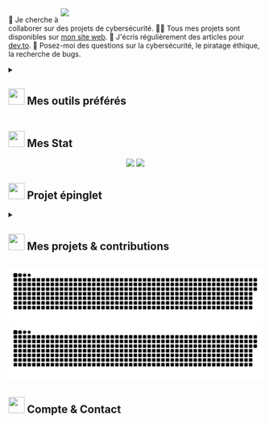 <img align="right" width="400" src="https://lanyard.kyrie25.me/api/1070262933206077520?bg=0D0C15&waveColor=6562AF&gradient=F69E44-F7BC44-F7D644">

👯 Je cherche à collaborer sur des projets de cybersécurité.
👨‍💻 Tous mes projets sont disponibles sur [mon site web](http://ineblouis.dev).
📝 J'écris régulièrement des articles pour [dev.to](dev.to).
💬 Posez-moi des questions sur la cybersécurité, le piratage éthique, la recherche de bugs.


<details> 
<summary><h2><img width="32" height="32" src="https://cdn.cloudflare.steamstatic.com/steamcommunity/public/images/items/2459330/bcebe3452aef24317bfb5b8894e2b759ebf9b9b4.png"/> Mes outils préférés</h2></summary>

<h2><img width="16" height="16" src="https://cdn.cloudflare.steamstatic.com/steamcommunity/public/images/items/2459330/8cc2bec7c92b03b420813e0a3ae405ebc9a971d5.png"/> Langages de Programmation & de Balisage</h2></summary>

<p align="center" dir="auto">
<a href="https://github.com/search?q=user%3ADenverCoder1+language%3Acsharp"><img alt="C#" src="https://img.shields.io/badge/C%23-239120.svg?logo=c-sharp&logoColor=white"></a>
<a href="https://github.com/search?q=user%3ADenverCoder1+language%3Ajava"><img alt="Java" src="https://custom-icon-badges.demolab.com/badge/Java-007396.svg?logo=java&logoColor=white"></a>
<a href="https://github.com/search?q=user%3ADenverCoder1+language%3Ajavascript"><img alt="JavaScript" src="https://img.shields.io/badge/JavaScript-F7DF1E.svg?logo=javascript&logoColor=white"></a>
<a href="https://github.com/search?q=user%3ADenverCoder1+language%3Aphp"><img alt="PHP" src="https://img.shields.io/badge/PHP-777BB4.svg?logo=php&logoColor=white"></a>
<a href="https://github.com/search?q=user%3ADenverCoder1+language%3Apython"><img alt="Python" src="https://img.shields.io/badge/Python-3776AB.svg?logo=python&logoColor=white"></a>
<a href="https://github.com/search?q=user%3ADenverCoder1+language%3Acss"><img alt="CSS" src="https://img.shields.io/badge/CSS-1572B6.svg?logo=css3&logoColor=white"></a>
<a href="https://github.com/search?q=user%3ADenverCoder1+language%3Ago"><img alt="Go" src="https://img.shields.io/badge/Go-00ADD8.svg?logo=go&logoColor=white"></a>
<a href="https://github.com/search?q=user%3ADenverCoder1+language%3Ahtml"><img alt="HTML" src="https://img.shields.io/badge/HTML-E34F26.svg?logo=html5&logoColor=white"></a>
<a href="https://github.com/search?q=user%3ADenverCoder1+language%3Aruby"><img alt="Ruby" src="https://img.shields.io/badge/Ruby-CC342D.svg?logo=ruby&logoColor=white"></a>
<a href="https://github.com/search?q=user%3ADenverCoder1+language%3Aswift"><img alt="Swift" src="https://img.shields.io/badge/Swift-FA7343.svg?logo=swift&logoColor=white"></a>
<a href="https://github.com/search?q=user%3ADenverCoder1+language%3Atypescript"><img alt="TypeScript" src="https://img.shields.io/badge/TypeScript-3178C6.svg?logo=typescript&logoColor=white"></a>
<a href="https://github.com/search?q=user%3ADenverCoder1+language%3Ac"><img alt="C" src="https://img.shields.io/badge/C-00599C.svg?logo=c&logoColor=white"></a>
<a href="https://github.com/search?q=user%3ADenverCoder1+language%3Ac%2B%2B"><img alt="C++" src="https://img.shields.io/badge/C%2B%2B-00599C.svg?logo=c%2B%2B&logoColor=white"></a>
<a href="https://github.com/search?q=user%3ADenverCoder1+language%3Akotlin"><img alt="Kotlin" src="https://img.shields.io/badge/Kotlin-0095D5.svg?logo=kotlin&logoColor=white"></a>
<a href="https://github.com/search?q=user%3ADenverCoder1+language%3AR"><img alt="R" src="https://img.shields.io/badge/R-276DC3.svg?logo=r&logoColor=white"></a>
<a href="https://github.com/search?q=user%3ADenverCoder1+language%3Arust"><img alt="Rust" src="https://img.shields.io/badge/Rust-000000.svg?logo=rust&logoColor=white"></a>
<a href="https://github.com/search?q=user%3ADenverCoder1+language%3Aassembly"><img alt="MIPS Assembly" src="https://custom-icon-badges.demolab.com/badge/Assembly-525252.svg?logo=asm-hex&logoColor=white"></a>
<a href="https://github.com/search?q=user%3ADenverCoder1+language%3Agroovy"><img alt="Groovy" src="https://img.shields.io/badge/Groovy-4298B8.svg?logo=apache-groovy&logoColor=white"></a>
<a href="https://github.com/search?q=user%3ADenverCoder1+language%3Amatlab"><img alt="MATLAB" src="https://custom-icon-badges.demolab.com/badge/MATLAB-0076A8.svg?logo=matlab&logoColor=white"></a>
<a href="https://github.com/search?q=user%3ADenverCoder1+language%3Aperl"><img alt="Perl" src="https://img.shields.io/badge/Perl-39457E.svg?logo=perl&logoColor=white"></a>
<a href="https://github.com/search?q=user%3ADenverCoder1+language%3Ascala"><img alt="Scala" src="https://img.shields.io/badge/Scala-DC322F.svg?logo=scala&logoColor=white"></a>
<a href="https://github.com/search?q=user%3ADenverCoder1+language%3Adart"><img alt="Dart" src="https://img.shields.io/badge/Dart-0175C2.svg?logo=dart&logoColor=white"></a>
<a href="https://github.com/search?q=user%3ADenverCoder1+language%3Ahaskell"><img alt="Haskell" src="https://img.shields.io/badge/Haskell-5D4F85.svg?logo=haskell&logoColor=white"></a>
<a href="https://github.com/search?q=user%3ADenverCoder1+language%3Aobjective-c"><img alt="Objective-C" src="https://img.shields.io/badge/Objective--C-438EFF.svg?logo=apple&logoColor=white"></a>
<a href="https://github.com/search?q=user%3ADenverCoder1+language%3Ashell"><img alt="Shell" src="https://img.shields.io/badge/Shell-4EAA25.svg?logo=gnu-bash&logoColor=white"></a>
<a href="https://github.com/search?q=user%3ADenverCoder1+language%3Avb.net"><img alt="VB.NET" src="https://img.shields.io/badge/VB.NET-9400D3.svg?logo=dotnet&logoColor=white"></a>
</p>

<h2><img width="16" height="16" src="https://cdn.cloudflare.steamstatic.com/steamcommunity/public/images/items/2459330/4c1dc88649f3efc026b95c347d256c6404bfd7fb.png"/> Cadres de Travail & Bibliothèques</h2></summary>
<p align="center" dir="auto">
<a href="https://github.com/search?q=user%3ADenverCoder1+language%3Ajavascript"><img alt="React.js" src="https://img.shields.io/badge/React.js-61DAFB.svg?logo=react&logoColor=white"></a>
<a href="https://github.com/search?q=user%3ADenverCoder1+language%3Ajavascript"><img alt="Angular" src="https://img.shields.io/badge/Angular-DD0031.svg?logo=angular&logoColor=white"></a>
<a href="https://github.com/search?q=user%3ADenverCoder1+language%3Ajavascript"><img alt="Vue.js" src="https://img.shields.io/badge/Vue.js-4FC08D.svg?logo=vue.js&logoColor=white"></a>
<a href="https://github.com/search?q=user%3ADenverCoder1+language%3Apython"><img alt="Django" src="https://img.shields.io/badge/Django-092E20.svg?logo=django&logoColor=white"></a>
<a href="https://github.com/search?q=user%3ADenverCoder1+language%3Aruby"><img alt="Ruby on Rails" src="https://img.shields.io/badge/Ruby%20on%20Rails-CC0000.svg?logo=ruby-on-rails&logoColor=white"></a>
<a href="https://github.com/search?q=user%3ADenverCoder1+language%3Aphp"><img alt="Laravel" src="https://img.shields.io/badge/Laravel-FF2D20.svg?logo=laravel&logoColor=white"></a>
<a href="https://github.com/search?q=user%3ADenverCoder1+language%3Ajava"><img alt="Spring" src="https://img.shields.io/badge/Spring-6DB33F.svg?logo=spring&logoColor=white"></a>
<a href="https://github.com/search?q=user%3ADenverCoder1+language%3Acsharp"><img alt=".NET Core" src="https://img.shields.io/badge/.NET%20Core-512BD4.svg?logo=.net&logoColor=white"></a>
<a href="https://github.com/search?q=user%3ADenverCoder1+language%3Apython"><img alt="TensorFlow" src="https://img.shields.io/badge/TensorFlow-FF6F00.svg?logo=tensorflow&logoColor=white"></a>
<a href="https://github.com/search?q=user%3ADenverCoder1+language%3Apython"><img alt="Flask" src="https://img.shields.io/badge/Flask-000000.svg?logo=flask&logoColor=white"></a>
<a href="https://github.com/search?q=user%3ADenverCoder1+language%3Ajavascript"><img alt="Express.js" src="https://img.shields.io/badge/Express.js-000000.svg?logo=express&logoColor=white"></a>
<a href="https://github.com/search?q=user%3ADenverCoder1+language%3Ajava"><img alt="Hibernate" src="https://img.shields.io/badge/Hibernate-59666C.svg?logo=hibernate&logoColor=white"></a>
<a href="https://github.com/search?q=user%3ADenverCoder1+language%3Ajavascript"><img alt="jQuery" src="https://img.shields.io/badge/jQuery-0769AD.svg?logo=jquery&logoColor=white"></a>
<a href="https://github.com/search?q=user%3ADenverCoder1+language%3Acss"><img alt="Bootstrap" src="https://img.shields.io/badge/Bootstrap-7952B3.svg?logo=bootstrap&logoColor=white"></a>
<a href="https://github.com/search?q=user%3ADenverCoder1+language%3Ajavascript"><img alt="React Native" src="https://img.shields.io/badge/React%20Native-61DAFB.svg?logo=react&logoColor=white"></a>
<a href="https://github.com/search?q=user%3ADenverCoder1+language%3Ajavascript"><img alt="Ember.js" src="https://img.shields.io/badge/Ember.js-E04E39.svg?logo=ember.js&logoColor=white"></a>
<a href="https://github.com/search?q=user%3ADenverCoder1+language%3Acsharp"><img alt="ASP.NET" src="https://img.shields.io/badge/ASP.NET-512BD4.svg?logo=.net&logoColor=white"></a>
<a href="https://github.com/search?q=user%3ADenverCoder1+language%3Ajavascript"><img alt="Node.js" src="https://img.shields.io/badge/Node.js-339933.svg?logo=node.js&logoColor=white"></a>
<a href="https://github.com/search?q=user%3ADenverCoder1+language%3Adart"><img alt="Flutter" src="https://img.shields.io/badge/Flutter-02569B.svg?logo=flutter&logoColor=white"></a>
<a href="https://github.com/search?q=user%3ADenverCoder1+language%3Acsharp"><img alt="Xamarin" src="https://img.shields.io/badge/Xamarin-3498DB.svg?logo=xamarin&logoColor=white"></a>
<a href="https://github.com/search?q=user%3ADenverCoder1+language%3Ajavascript"><img alt="Backbone.js" src="https://img.shields.io/badge/Backbone.js-0071B5.svg?logo=backbone.js&logoColor=white"></a>
<a href="https://github.com/search?q=user%3ADenverCoder1+language%3Ajavascript"><img alt="Meteor.js" src="https://img.shields.io/badge/Meteor.js-DF2D2D.svg?logo=meteor&logoColor=white"></a>
<a href="https://github.com/search?q=user%3ADenverCoder1+language%3Aphp"><img alt="Symfony" src="https://img.shields.io/badge/Symfony-000000.svg?logo=symfony&logoColor=white"></a>
<a href="https://github.com/search?q=user%3ADenverCoder1+language%3Aswift"><img alt="SwiftUI" src="https://img.shields.io/badge/SwiftUI-FA7343.svg?logo=swift&logoColor=white"></a>
<a href="https://github.com/search?q=user%3ADenverCoder1+language%3Ajava"><img alt="Apache Kafka" src="https://img.shields.io/badge/Apache%20Kafka-231F20.svg?logo=apache%20kafka&logoColor=white"></a>
</p>

<h2><img width="16" height="16" src="https://cdn.cloudflare.steamstatic.com/steamcommunity/public/images/items/2459330/ab61b3e9739e4580438cc06a561af1c90667b02b.png"/> Bases de Données & Hébergement Cloud</h2></summary>
<p align="center" dir="auto">
<a href="https://github.com/search?q=user%3ADenverCoder1+language%3Asql"><img alt="MySQL" src="https://img.shields.io/badge/MySQL-4479A1.svg?logo=mysql&logoColor=white"></a>
<a href="https://github.com/search?q=user%3ADenverCoder1+language%3Asql"><img alt="PostgreSQL" src="https://img.shields.io/badge/PostgreSQL-336791.svg?logo=postgresql&logoColor=white"></a>
<a href="https://github.com/search?q=user%3ADenverCoder1+language%3Anosql"><img alt="MongoDB" src="https://img.shields.io/badge/MongoDB-47A248.svg?logo=mongodb&logoColor=white"></a>
<a href="https://github.com/search?q=user%3ADenverCoder1+language%3Asql"><img alt="Oracle Database" src="https://img.shields.io/badge/Oracle%20Database-F80000.svg?logo=oracle&logoColor=white"></a>
<a href="https://github.com/search?q=user%3ADenverCoder1+language%3Asql"><img alt="Microsoft SQL Server" src="https://img.shields.io/badge/Microsoft%20SQL%20Server-CC2927.svg?logo=microsoft%20sql%20server&logoColor=white"></a>
<a href="https://github.com/search?q=user%3ADenverCoder1+language%3Aaws"><img alt="Amazon Web Services (AWS)" src="https://img.shields.io/badge/Amazon%20Web%20Services-AWS-F58535.svg?logo=amazon%20aws&logoColor=white"></a>
<a href="https://github.com/search?q=user%3ADenverCoder1+language%3Aazure"><img alt="Microsoft Azure" src="https://img.shields.io/badge/Microsoft%20Azure-0089D6.svg?logo=microsoft%20azure&logoColor=white"></a>
<a href="https://github.com/search?q=user%3ADenverCoder1+language%3Agcp"><img alt="Google Cloud Platform (GCP)" src="https://img.shields.io/badge/Google%20Cloud%20Platform-GCP-4285F4.svg?logo=google%20cloud&logoColor=white"></a>
<a href="https://github.com/search?q=user%3ADenverCoder1+language%3Aibmcloud"><img alt="IBM Cloud" src="https://img.shields.io/badge/IBM%20Cloud-IBM-054ADA.svg?logo=ibm%20cloud&logoColor=white"></a>
<a href="https://github.com/search?q=user%3ADenverCoder1+language%3Ahtml"><img alt="DigitalOcean" src="https://img.shields.io/badge/DigitalOcean-0080FF.svg?logo=digitalocean&logoColor=white"></a>
<a href="https://github.com/search?q=user%3ADenverCoder1+language%3Afirebase"><img alt="Firebase" src="https://img.shields.io/badge/Firebase-FFCA28.svg?logo=firebase&logoColor=black"></a>
<a href="https://github.com/search?q=user%3ADenverCoder1+language%3Aredis"><img alt="Redis" src="https://img.shields.io/badge/Redis-DC382D.svg?logo=redis&logoColor=white"></a>
<a href="https://github.com/search?q=user%3ADenverCoder1+language%3Acassandra"><img alt="Cassandra" src="https://img.shields.io/badge/Cassandra-1287B1.svg?logo=apache-cassandra&logoColor=white"></a>
<a href="https://github.com/search?q=user%3ADenverCoder1+language%3Asqlite"><img alt="SQLite" src="https://img.shields.io/badge/SQLite-003B57.svg?logo=sqlite&logoColor=white"></a>
<a href="https://github.com/search?q=user%3ADenverCoder1+language%3Ahadoop"><img alt="Apache Hadoop" src="https://img.shields.io/badge/Apache%20Hadoop-D22128.svg?logo=apache-hadoop&logoColor=white"></a>
</p>

<h2><img width="16" height="16" src="https://cdn.cloudflare.steamstatic.com/steamcommunity/public/images/items/2459330/681b22bb4265f7db7cf15a749e5fff39eb30f256.png"/> Logiciels & Outils</h2></summary>
<p align="center" dir="auto">
<a href="#"><img alt="Microsoft Office Suite" src="https://img.shields.io/badge/Microsoft%20Office%20Suite-D83B01.svg?logo=microsoft%20office&logoColor=white"></a>
<a href="#"><img alt="Salesforce" src="https://img.shields.io/badge/Salesforce-00A1E0.svg?logo=salesforce&logoColor=white"></a>
<a href="#"><img alt="Slack" src="https://img.shields.io/badge/Slack-4A154B.svg?logo=slack&logoColor=white"></a>
<a href="#"><img alt="Jira" src="https://img.shields.io/badge/Jira-0052CC.svg?logo=jira&logoColor=white"></a>
<a href="#"><img alt="GitHub" src="https://img.shields.io/badge/GitHub-181717.svg?logo=github&logoColor=white"></a>
<a href="#"><img alt="Docker" src="https://img.shields.io/badge/Docker-2496ED.svg?logo=docker&logoColor=white"></a>
<a href="#"><img alt="AWS" src="https://img.shields.io/badge/AWS-232F3E.svg?logo=amazon%20aws&logoColor=white"></a>
<a href="#"><img alt="Google Workspace" src="https://img.shields.io/badge/Google%20Workspace-0F9D58.svg?logo=google%20workspace&logoColor=white"></a>
<a href="#"><img alt="Zoom" src="https://img.shields.io/badge/Zoom-2D8CFF.svg?logo=zoom&logoColor=white"></a>
<a href="#"><img alt="Adobe Creative Cloud" src="https://img.shields.io/badge/Adobe%20Creative%20Cloud-FF0000.svg?logo=adobe%20creative%20cloud&logoColor=white"></a>
<a href="#"><img alt="Tableau" src="https://img.shields.io/badge/Tableau-E97627.svg?logo=tableau&logoColor=white"></a>
<a href="#"><img alt="SAP" src="https://img.shields.io/badge/SAP-0FAAFF.svg?logo=sap&logoColor=white"></a>
<a href="#"><img alt="Trello" src="https://img.shields.io/badge/Trello-0079BF.svg?logo=trello&logoColor=white"></a>
<a href="#"><img alt="Zendesk" src="https://img.shields.io/badge/Zendesk-03363D.svg?logo=zendesk&logoColor=white"></a>
<a href="#"><img alt="IntelliJ IDEA" src="https://img.shields.io/badge/IntelliJ%20IDEA-000000.svg?logo=intellij%20idea&logoColor=white"></a>
<a href="#"><img alt="WordPress" src="https://img.shields.io/badge/WordPress-21759B.svg?logo=wordpress&logoColor=white"></a>
<a href="#"><img alt="Shopify" src="https://img.shields.io/badge/Shopify-7AB55C.svg?logo=shopify&logoColor=white"></a>
<a href="#"><img alt="Atlassian Confluence" src="https://img.shields.io/badge/Atlassian%20Confluence-172B4D.svg?logo=atlassian%20confluence&logoColor=white"></a>
<a href="#"><img alt="Airtable" src="https://img.shields.io/badge/Airtable-18BFFF.svg?logo=airtable&logoColor=white"></a>
<a href="#"><img alt="Microsoft Teams" src="https://img.shields.io/badge/Microsoft%20Teams-6264A7.svg?logo=microsoft%20teams&logoColor=white"></a>
<a href="#"><img alt="Jenkins" src="https://img.shields.io/badge/Jenkins-D24939.svg?logo=jenkins&logoColor=white"></a>
<a href="#"><img alt="Ansible" src="https://img.shields.io/badge/Ansible-EE0000.svg?logo=ansible&logoColor=white"></a>
<a href="#"><img alt="GitLab" src="https://img.shields.io/badge/GitLab-FCA121.svg?logo=gitlab&logoColor=white"></a>
<a href="#"><img alt="Bitbucket" src="https://img.shields.io/badge/Bitbucket-0052CC.svg?logo=bitbucket&logoColor=white"></a>
<a href="#"><img alt="Selenium" src="https://img.shields.io/badge/Selenium-43B02A.svg?logo=selenium&logoColor=white"></a>
<a href="#"><img alt="Visual Studio Code" src="https://img.shields.io/badge/Visual%20Studio%20Code-007ACC.svg?logo=visual%20studio%20code&logoColor=white"></a>
<a href="#"><img alt="Notion" src="https://img.shields.io/badge/Notion-000000.svg?logo=notion&logoColor=white"></a>
<a href="#"><img alt="Monday.com" src="https://img.shields.io/badge/Monday.com-14A800.svg?logo=monday.com&logoColor=white"></a>
<a href="#"><img alt="Asana" src="https://img.shields.io/badge/Asana-273347.svg?logo=asana&logoColor=white"></a>
<a href="#"><img alt="Google Analytics" src="https://img.shields.io/badge/Google%20Analytics-E37400.svg?logo=google%20analytics&logoColor=white"></a>
</p>
</details>

<h2><img width="32" height="32" src="https://cdn.cloudflare.steamstatic.com/steamcommunity/public/images/items/2459330/c84b801482a3ba5d52109101fddfa918b43b4633.png"/> Mes Stat</h2>

<p align="center" dir="auto">
<img height="180" src="https://github-readme-stats.vercel.app/api?username=ineblouis&rank_icon=github&show_icons=true&bg_color=0D0C15&title_color=F0D144&text_color=A8CB67&icon_color=F69E44" />
<img height="180" src="https://github-profile-trophy.vercel.app/?username=ryo-ma&theme=juicyfresh&column=4&margin-w=15&margin-h=15" /><br>
</p>

<h2><img width="32" height="32" src="https://cdn.cloudflare.steamstatic.com/steamcommunity/public/images/items/2459330/f55050cd5f0528fa25e2f64f72a4041a84e5c60f.png"/> Projet épinglet</h2>

<details> 
<summary><h2><img width="32" height="32" src="https://cdn.cloudflare.steamstatic.com/steamcommunity/public/images/items/2459330/85cfbc49694b42b562a7dccaa04bf0366f1f03ee.png"/> Mes  projets & contributions</h2></summary>

  <h2><img width="16" height="16" src="https://cdn.cloudflare.steamstatic.com/steamcommunity/public/images/items/2459330/7ad3c2b20cb10f8357b18128273cb93df56354c0.png"/> Mes projets</h2></summary>

  <h2><img width="16" height="16" src="https://cdn.cloudflare.steamstatic.com/steamcommunity/public/images/items/2459330/b629bf2e69ca0478c3e28ea46a62ef46f042bf41.png"/> Mes contributions</h2></summary>
</details>

<p align="center" dir="auto">
   <a target="_blank" rel="noopener noreferrer" href="https://github.com/mikyll/mikyll/blob/output/github-contribution-grid-snake.svg#gh-light-mode-only"><img alt="Snake   animation" src="https://github.com/mikyll/mikyll/raw/output/github-contribution-grid-snake.svg#gh-light-mode-only" style="max-width: 100%;"></a>
  <a target="_blank" rel="noopener noreferrer" href="https://github.com/mikyll/mikyll/blob/output/github-contribution-grid-snake-dark.svg#gh-dark-mode-only"><img           alt="Snake animation" src="https://github.com/mikyll/mikyll/raw/output/github-contribution-grid-snake-dark.svg#gh-dark-mode-only" style="max-width: 100%;"></a>
</p>

<h2><img width="32" height="32" src="https://cdn.cloudflare.steamstatic.com/steamcommunity/public/images/items/2459330/55dfb9494237c8a3e59d69ed3a5ed9a3c4e19d60.png"/> Compte & Contact</h2>
